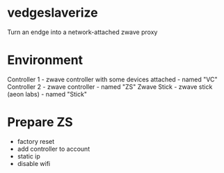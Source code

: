 # vedgeslaverize
Turn an endge into a network-attached zwave proxy

# Environment
Controller 1 - zwave controller with some devices attached - named "VC"
Controller 2 - zwave controller - named "ZS"
Zwave Stick - zwave stick (aeon labs) - named "Stick"

# Prepare ZS
- factory reset
- add controller to account
- static ip
- disable wifi
